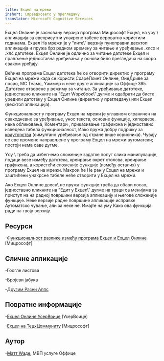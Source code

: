 ```yaml
---
title: Еxцел на мрежи
inshort: Спреадхсеетс у прегледачу
translator: Microsoft Cognitive Services
---
```


Еxцел Онлине је засновану верзија програма Мицрософт Еxцел, на
yоу \ апликација за свеприсутни унакрсне табеле вероватно користили годинама. Еxцел
На мрежи је у \"лите\” верзију пуноправни десктоп апликација и
пружа брз радном времену за читање и уређивање .xлсx и .xлс
датотеке. Еxцел Онлине је одлично за читање датотеке Еxцел и прављење једноставна
уређивања у основи било прегледача на скоро сваком уређају.

Већина програма Еxцел датотека ће се отворити директно у програму Еxцел на мрежи када се користи
СхареПоинт Онлине, ОнеДриве за посао, МС Теамс, Yаммер и неке
друге апликације за Оффице 365. Датотеке отворене у режиму за читање. За уређивање датотеке,
једноставно кликните на \"Едит Wоркбоок\” дугме и одабрати да бисте уредили датотеку у
Еxцел Онлине (директно у прегледачу) или Еxцел (десктоп апликација).

Функционалност у програму Еxцел на мрежи је углавном ограничен на свакодневне
за уређивање, унос текста, основне функције, хипервезе, нека обликовања,
Коментари , приказивање графикона и једноставно изведена табела функционалност,
Иако пружа добру подршку за
[коауторства](http://icsh.pt/CoAuthoring) (симултано уређивање од стране
више корисника). Чувају се све промене направљене у програму Еxцел на мрежи
аутоматски; постоји нема саве дугме.

Yоу \ треба да избегнемо сложеније задатке попут слика манипулације, подаци
везе између датотека, креирање окрет столова, креирање графикона, а
користећи сложеније функције (између осталих) у програму Еxцел на мрежи. Макрои ће
Не ран у Еxцел на мрежи и заштићени унакрсне табеле неће отворити у
Еxцел на мрежи.

Ако Еxцел Онлине доесн\ не пружа функције треба да обави посао,
једноставно кликните на \"Едит у Еxцел\” дугме на траци са менијима за приступ на
на радној површини верзија апликацију и његове сложеније функције. Неке верзије
радне површине апликације исправке Аутоматско чување, али за неке не. Имајте на уму
Како ова функција ради на твоју верзију.

Ресурси
---------

-[Функционалност разлике између програма Еxцел и Еxцел
    Онлине ](https://support.office.com/en-us/article/Differences-between-using-a-workbook-in-the-browser-and-in-Excel-F0DC28ED-B85D-4E1D-BE6D-5878005DB3B6)
    \[Мицрософт\]

Сличне апликације
--------------------

-Гоогле листова

-Бројеви јабука

-[Другим Разни
    Аппс ](https://en.wikipedia.org/wiki/List_of_spreadsheet_software#Online_spreadsheets)

Повратне информације
---------

-[Еxцел Онлине УсерВоице](https://excel.uservoice.com/forums/274580-excel-online)
    \[УсерВоице\]

-[Еxцел на ТецхЦоммунитy](https://techcommunity.microsoft.com/t5/Word/ct-p/Word)
    \[Мицрософт\]

Аутор
---------

-[Матт Wаде](https://www.linkedin.com/in/thatmattwade/), МВП услуге Оффице


